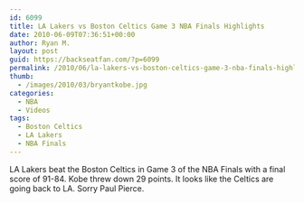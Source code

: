 ```yaml
---
id: 6099
title: LA Lakers vs Boston Celtics Game 3 NBA Finals Highlights
date: 2010-06-09T07:36:51+00:00
author: Ryan M.
layout: post
guid: https://backseatfan.com/?p=6099
permalink: /2010/06/la-lakers-vs-boston-celtics-game-3-nba-finals-highlights/
thumb:
  - /images/2010/03/bryantkobe.jpg
categories:
  - NBA
  - Videos
tags:
  - Boston Celtics
  - LA Lakers
  - NBA Finals
---
```


<div class="entry">
  <p>
  </p>

  <p>
    LA Lakers beat the Boston Celtics in Game 3 of the NBA Finals with a final score of 91-84. Kobe threw down 29 points. It looks like the Celtics are going back to LA. Sorry Paul Pierce.
  </p>
</div>
